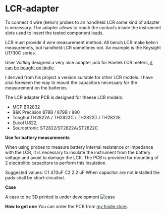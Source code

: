 # LCR-adapter

To connect 4 wire (kelvin) probes to an handheld LCR some kind of adapter is necessary. The adapter  allows to reach the contacts inside the instrument slots used to insert the tested component leads.

LCR must provide 4 wire measurement method. All bench LCR make kelvin measuremnts, but handheld LCR sometimes not. An example is the Keysight U1730C series. 

User *Voltlog* designed a very nice adapter pcb for Hantek LCR meters, [it can be bought on tindie](https://www.tindie.com/products/voltlog/lcr-meter-kelvin-test-lead-adapter-pcb/).

I derived from his project a version suitable for other LCR models. I have also foreseen the way to mount the capacitors necessary for the measurement on the batteries.

The LCR adapter PCB is designed for theese LCR models:

- MCP BR2832
- B&K Precision 878B / 879B / 880
- Tonghui TH2822A / TH2822C / TH2822D / TH2822E
- Eucol U822, 
- Sourcetronic ST2822/ST2822A/ST2822C

**Use for battery measurements**

When using probes to measure battery internal resistance or impedance with the LCR, it is necessary to insulate the instrument from the battery voltage and avoid to damage the LCR. The PCB is provided for mounting of 2 electrolitic capacitors to perform this insulation.

Suggested values:
C1 470uF
C2 2.2 uF
When capacitor are not installed the pads shall be short-circuited.

**Case**

A case to be 3D printed is under development
![case](/images/handheld-LCR-adapter-case.jpg?raw=true "LCR adapter case")

**How to get one**
You can order the PCB from [my tindie store](https://www.tindie.com/products/bitplus/lcr-kelvin-4-wires-probes-adapter-pcb/).
